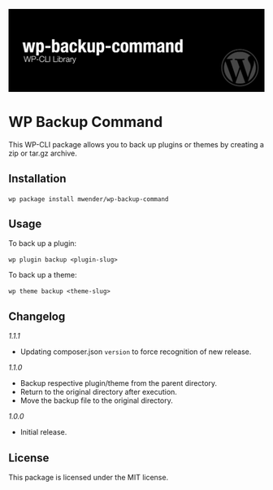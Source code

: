 ![WP Backup Command](https://raw.githubusercontent.com/mwender/wp-backup-command/main/bin/thumbnail.png)

# WP Backup Command

This WP-CLI package allows you to back up plugins or themes by creating a zip or tar.gz archive.

## Installation

`wp package install mwender/wp-backup-command`

## Usage

To back up a plugin:

`wp plugin backup <plugin-slug>`

To back up a theme:

`wp theme backup <theme-slug>`

## Changelog

_1.1.1_

- Updating composer.json `version` to force recognition of new release.

_1.1.0_

- Backup respective plugin/theme from the parent directory.
- Return to the original directory after execution.
- Move the backup file to the original directory.

_1.0.0_

- Initial release.

## License

This package is licensed under the MIT license.